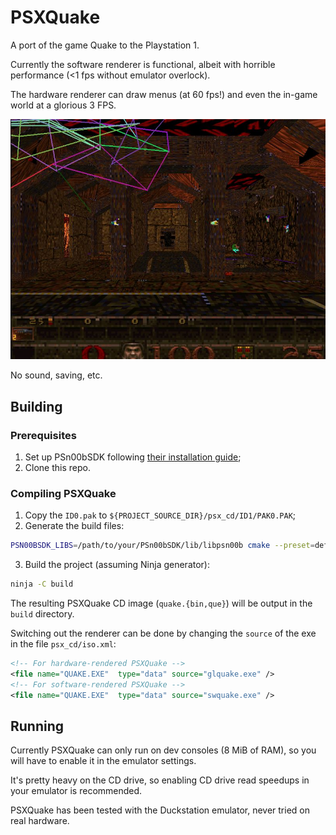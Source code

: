 # PSXQuake

A port of the game Quake to the Playstation 1.

Currently the software renderer is functional, albeit with horrible performance (<1 fps without emulator overlock).

The hardware renderer can draw menus (at 60 fps!) and even the in-game world at a glorious 3 FPS.

![Screenshot](images/20241010.jpg)

No sound, saving, etc.

## Building

### Prerequisites

1. Set up PSn00bSDK following [their installation guide](https://github.com/Lameguy64/PSn00bSDK/blob/master/doc/installation.md);
2. Clone this repo.

### Compiling PSXQuake

1. Copy the `ID0.pak` to `${PROJECT_SOURCE_DIR}/psx_cd/ID1/PAK0.PAK`;
2. Generate the build files:
```sh
PSN00BSDK_LIBS=/path/to/your/PSn00bSDK/lib/libpsn00b cmake --preset=default .
```
3. Build the project (assuming Ninja generator):
```sh
ninja -C build
```

The resulting PSXQuake CD image (`quake.{bin,que}`) will be output in the `build` directory.

Switching out the renderer can be done by changing the `source` of the exe in the file `psx_cd/iso.xml`:
```xml
<!-- For hardware-rendered PSXQuake -->
<file name="QUAKE.EXE"	type="data" source="glquake.exe" />
<!-- For software-rendered PSXQuake -->
<file name="QUAKE.EXE"	type="data" source="swquake.exe" />
```

## Running

Currently PSXQuake can only run on dev consoles (8 MiB of RAM), so you will have to enable it in the emulator settings.

It's pretty heavy on the CD drive, so enabling CD drive read speedups in your emulator is recommended.

PSXQuake has been tested with the Duckstation emulator, never tried on real hardware.


